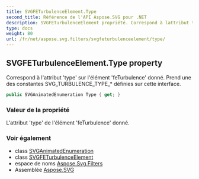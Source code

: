 ```yaml
---
title: SVGFETurbulenceElement.Type
second_title: Référence de l'API Aspose.SVG pour .NET
description: SVGFETurbulenceElement propriété. Correspond à lattribut type sur lélément feTurbulence donné. Prend une des constantes SVG_TURBULENCE_TYPE_ définies sur cette interface.
type: docs
weight: 80
url: /fr/net/aspose.svg.filters/svgfeturbulenceelement/type/
---
```

## SVGFETurbulenceElement.Type property

Correspond à l'attribut 'type' sur l'élément 'feTurbulence' donné. Prend une des constantes SVG_TURBULENCE_TYPE_* définies sur cette interface.

```csharp
public SVGAnimatedEnumeration Type { get; }
```

### Valeur de la propriété

L'attribut 'type' de l'élément 'feTurbulence' donné.

### Voir également

* class [SVGAnimatedEnumeration](../../../aspose.svg.datatypes/svganimatedenumeration/)
* class [SVGFETurbulenceElement](../)
* espace de noms [Aspose.Svg.Filters](../../svgfeturbulenceelement/)
* Assemblée [Aspose.SVG](../../../)


